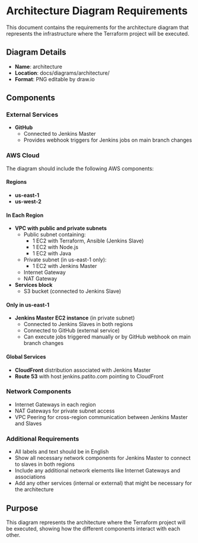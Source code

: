 # Architecture Diagram Requirements

This document contains the requirements for the architecture diagram that represents the infrastructure where the Terraform project will be executed.

## Diagram Details
- **Name**: architecture
- **Location**: docs/diagrams/architecture/
- **Format**: PNG editable by draw.io

## Components

### External Services
- **GitHub**
  - Connected to Jenkins Master
  - Provides webhook triggers for Jenkins jobs on main branch changes

### AWS Cloud
The diagram should include the following AWS components:

#### Regions
- **us-east-1**
- **us-west-2**

#### In Each Region
- **VPC with public and private subnets**
  - Public subnet containing:
    - 1 EC2 with Terraform, Ansible (Jenkins Slave)
    - 1 EC2 with Node.js
    - 1 EC2 with Java
  - Private subnet (in us-east-1 only):
    - 1 EC2 with Jenkins Master
  - Internet Gateway
  - NAT Gateway
- **Services block**
  - S3 bucket (connected to Jenkins Slave)

#### Only in us-east-1
- **Jenkins Master EC2 instance** (in private subnet)
  - Connected to Jenkins Slaves in both regions
  - Connected to GitHub (external service)
  - Can execute jobs triggered manually or by GitHub webhook on main branch changes

#### Global Services
- **CloudFront** distribution associated with Jenkins Master
- **Route 53** with host jenkins.patito.com pointing to CloudFront

### Network Components
- Internet Gateways in each region
- NAT Gateways for private subnet access
- VPC Peering for cross-region communication between Jenkins Master and Slaves

### Additional Requirements
- All labels and text should be in English
- Show all necessary network components for Jenkins Master to connect to slaves in both regions
- Include any additional network elements like Internet Gateways and associations
- Add any other services (internal or external) that might be necessary for the architecture

## Purpose
This diagram represents the architecture where the Terraform project will be executed, showing how the different components interact with each other.

